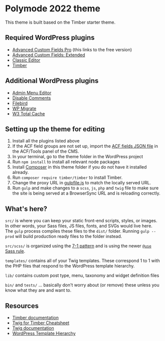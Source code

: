 # Polymode 2022 theme

This theme is built based on the Timber starter theme.

## Required WordPress plugins

- [Advanced Custom Fields Pro](https://wordpress.org/plugins/advanced-custom-fields/) (this links to the free version)
- [Advanced Custom Fields: Extended](https://wordpress.org/plugins/acf-extended/)
- [Classic Editor](https://wordpress.org/plugins/classic-editor/)
- [Timber](https://wordpress.org/plugins/timber-library/)

## Additional WordPress plugins

- [Admin Menu Editor](https://wordpress.org/plugins/admin-menu-editor/)
- [Disable Comments](https://wordpress.org/plugins/disable-comments/)
- [Filebird](https://ninjateam.gitbook.io/filebird/)
- [WP Migrate](https://deliciousbrains.com/wp-migrate-db-pro/)
- [W3 Total Cache](https://www.boldgrid.com/w3-total-cache/)

## Setting up the theme for editing

1. Install all the plugins listed above
2. If the ACF field groups are not set up, import the [ACF fields JSON file](./acf-fields.json) in the ACF/Tools panel of the CMS.
3. In your terminal, go to the theme folder in the WordPress project
4. Run `npm install` to install all relevant node packages
5. Install [Composer](https://getcomposer.org/download/) in this theme folder if you do not have it installed already.
6. Run `composer require timber/timber` to install Timber.
7. Change the proxy URL in [gulpfile.js](./gulpfile.js) to match the locally served URL.
8. Run `gulp` and make changes to a `scss`, `js`, `php` and `twig` file to make sure the site is being served at a BrowserSync URL and is reloading correctly.

## What's here?

`src/` is where you can keep your static front-end scripts, styles, or images. In other words, your Sass files, JS files, fonts, and SVGs would live here. The `gulp` process compiles these files to the `dist/` folder. Running `gulp --prod` will build production ready files to the folder instead.

`src/scss/` is organized using the [7-1 pattern](https://sass-guidelin.es/#the-7-1-pattern) and is using the newer [`@use` Sass rule](https://sass-lang.com/documentation/at-rules/use).

`templates/` contains all of your Twig templates. These correspond 1 to 1 with the PHP files that respond to the WordPress template hierarchy.

`lib/` contains custom post type, menu, taxonomy and widget definition files

`bin/` and `tests/` ... basically don't worry about (or remove) these unless you know what they are and want to.

## Resources

- [Timber documentation](https://timber.github.io/docs/)
- [Twig for Timber Cheatsheet](http://notlaura.com/the-twig-for-timber-cheatsheet/)
- [Twig documentation](https://twig.symfony.com/doc/3.x/)
- [WordPress Template Hierarchy](https://wphierarchy.com/)
